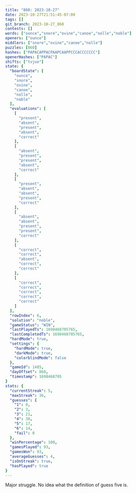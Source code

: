 ```yaml
---
title: "860: 2023-10-27"
date: 2023-10-27T21:51:45-07:00
tags: []
git_branch: 2023-10-27_860
contests: []
words: ["ounce","snore","ovine","canoe","nolle","noble"]
openers: ["ounce"]
middlers: ["snore","ovine","canoe","nolle"]
puzzles: [860]
hashes: ["PAPACAPPACPAAPCAAPPCCCACCCCCCC"]
openerHashes: ["PAPAC"]
shifts: ["tvjuo"]
state: {
  "boardState": [
    "ounce",
    "snore",
    "ovine",
    "canoe",
    "nolle",
    "noble"
  ],
  "evaluations": [
    [
      "present",
      "absent",
      "present",
      "absent",
      "correct"
    ],
    [
      "absent",
      "present",
      "present",
      "absent",
      "correct"
    ],
    [
      "present",
      "absent",
      "absent",
      "present",
      "correct"
    ],
    [
      "absent",
      "absent",
      "present",
      "present",
      "correct"
    ],
    [
      "correct",
      "correct",
      "absent",
      "correct",
      "correct"
    ],
    [
      "correct",
      "correct",
      "correct",
      "correct",
      "correct"
    ]
  ],
  "rowIndex": 6,
  "solution": "noble",
  "gameStatus": "WIN",
  "lastPlayedTs": 1698468705765,
  "lastCompletedTs": 1698468705765,
  "hardMode": true,
  "settings": {
    "hardMode": true,
    "darkMode": true,
    "colorblindMode": false
  },
  "gameId": 1485,
  "dayOffset": 860,
  "timestamp": 1698468705
}
stats: {
  "currentStreak": 5,
  "maxStreak": 36,
  "guesses": {
    "1": 0,
    "2": 3,
    "3": 21,
    "4": 38,
    "5": 17,
    "6": 14,
    "fail": 0
  },
  "winPercentage": 100,
  "gamesPlayed": 93,
  "gamesWon": 93,
  "averageGuesses": 4,
  "isOnStreak": true,
  "hasPlayed": true
}
---
```

<!-- more -->
Major struggle. No idea what the definition of guess five is.
